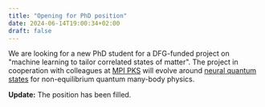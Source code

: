 ```yaml
---
title: "Opening for PhD position"
date: 2024-06-14T19:00:34+02:00
draft: false
---
```


We are looking for a new PhD student for a DFG-funded project on "machine learning to tailor correlated states of matter". The project in cooperation with colleagues at [MPI PKS](https://pks.mpg.de) will evolve around [neural quantum states](/research/neural_quantum_states/) for non-equilibrium quantum many-body physics. 
<?-- See [the opening](/joinus/jobs/2024-phd/) for details! --?>
**Update:** The position has been filled.
